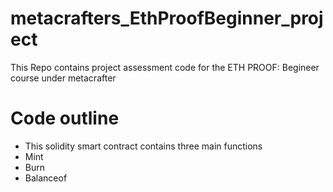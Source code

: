 # metacrafters_EthProofBeginner_project
This Repo contains  project assessment code for the  ETH PROOF: Begineer course under metacrafter


# Code outline

- This solidity smart contract contains three main functions
- Mint
- Burn
- Balanceof
